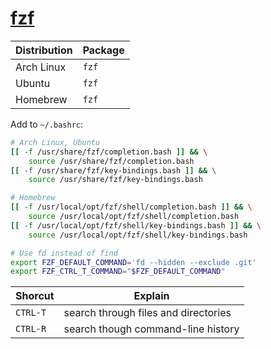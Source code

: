 # [fzf](https://wiki.archlinux.org/index.php/Fzf)

| Distribution | Package |
| ------------ | ------- |
| Arch Linux   | `fzf`   |
| Ubuntu       | `fzf`   |
| Homebrew     | `fzf`   |

Add to `~/.bashrc`:

```bash
# Arch Linux, Ubuntu
[[ -f /usr/share/fzf/completion.bash ]] && \
    source /usr/share/fzf/completion.bash
[[ -f /usr/share/fzf/key-bindings.bash ]] && \
    source /usr/share/fzf/key-bindings.bash

# Homebrew
[[ -f /usr/local/opt/fzf/shell/completion.bash ]] && \
    source /usr/local/opt/fzf/shell/completion.bash
[[ -f /usr/local/opt/fzf/shell/key-bindings.bash ]] && \
    source /usr/local/opt/fzf/shell/key-bindings.bash

# Use fd instead of find
export FZF_DEFAULT_COMMAND='fd --hidden --exclude .git'
export FZF_CTRL_T_COMMAND="$FZF_DEFAULT_COMMAND"
```

| Shorcut  | Explain                              |
| -------- | ------------------------------------ |
| `CTRL-T` | search through files and directories |
| `CTRL-R` | search though command-line history   |
